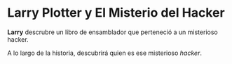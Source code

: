 # Larry Plotter y El Misterio del Hacker

**Larry** descrubre un libro de ensamblador que perteneció a un misterioso hacker.

A lo largo de la historia, descubrirá quien es ese misterioso _hacker_.
